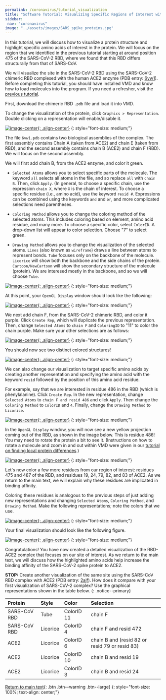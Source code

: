 ```yaml
---
permalink: /coronavirus/tutorial_visualization
title: "Software Tutorial: Visualizing Specific Regions of Interest within the Spike Protein Structure"
sidebar:
 nav: "coronavirus"
image: "../assets/images/SARS_spike_proteins.jpg"
---
```


In this tutorial, we will discuss how to visualize a protein structure and highlight specific amino acids of interest in the protein. We will focus on the region that we identified in the previous tutorial starting at around position 475 of the SARS-CoV-2 RBD, where we found that this RBD differs structurally from that of SARS-CoV.

We will visualize the site in the SARS-CoV-2 RBD using the SARS-CoV-2 chimeric RBD complexed with the human ACE2 enzyme (PDB entry: <a href="https://www.rcsb.org/structure/6vw1" target="_blank">6vw1</a>). Before completing this tutorial, you should have installed VMD and know how to load molecules into the program. If you need a refresher, visit the <a href="tutorial_multiseq" target="_blank">previous tutorial</a>.

First, download the chimeric RBD `.pdb` file and load it into VMD.

To change the visualization of the protein, click `Graphics > Representation`. Double clicking on a representation will enable/disable it.

[![image-center](../assets/images/600px/Ridge4.png){: .align-center}](../assets/images/Ridge4.png)
{: style="font-size: medium;"}

The file `6vw1.pdb` contains two biological assemblies of the complex. The first assembly contains Chain A (taken from ACE2) and chain E (taken from RBD), and the second assembly contains chain B (ACE2) and chain F (RBD). We will focus on the second assembly.

We will first add chain B, from the ACE2 enzyme, and color it green.

* `Selected Atoms` allows you to select specific parts of the molecule. The keyword `all` selects all atoms in the file, and so replace `all` with `chain B`. Then, click `Apply`. (In general, to choose a specific chain, use the expression `chain X`, where `X` is the chain of interest. To choose a specific residue (i.e., amino acid), use the keyword `resid #`. Expressions can be combined using the keywords `and` and `or`, and more complicated selections need parentheses.

* `Coloring Method` allows you to change the coloring method of the selected atoms. This includes coloring based on element, amino acid residue, and many more. To choose a specific color, select `ColorID`. A drop-down list will appear to color selection. Choose "7" to select green.

* `Drawing Method` allows you to change the visualization of the selected atoms. `Lines` (also known as `wireframe`) draws a line between atoms to represent bonds. `Tube` focuses only on the backbone of the molecule.  `Licorice` will show both the backbone and the side chains of the protein. `Cartoon/NewCartoon` will show the secondary structure of the molecule (protein). We are interesed mostly in the backbone, and so we will choose `Tube`.

[![image-center](../assets/images/600px/Ridge5.png){: .align-center}](../assets/images/Ridge5.png)
{: style="font-size: medium;"}

At this point, your `OpenGL Display` window should look like the following:

[![image-center](../assets/images/600px/Ridge6.png){: .align-center}](../assets/images/Ridge6.png)
{: style="font-size: medium;"}

We next add chain F, from the SARS-CoV-2 chimeric RBD, and color it purple. Click `Create Rep`, which will duplicate the previous representation. Then, change `Selected Atoms` to `chain F` and `ColoringID` to "11" to color the chain purple. Make sure your other selections are as follows:

[![image-center](../assets/images/600px/Ridge7.png){: .align-center}](../assets/images/Ridge7.png)
{: style="font-size: medium;"}

You should now see two distinct colored structures!

[![image-center](../assets/images/600px/Ridge8.png){: .align-center}](../assets/images/Ridge8.png)
{: style="font-size: medium;"}

We can also change our visualization to target specific amino acids by creating another representation and specifying the amino acid with the keyword `resid` followed by the position of this amino acid residue.

For example, say that we are interested in residue 486 in the RBD (which is phenylalanine). Click `Create Rep`. In the new representation, change `Selected Atoms` to `chain F and resid 486` and click `Apply`. Then change the `Coloring Method` to `ColorID` and `4`. Finally, change the `Drawing Method` to `Licorice`.

[![image-center](../assets/images/600px/Ridge8-1.png){: .align-center}](../assets/images/Ridge8-1.png)
{: style="font-size: medium;"}

In the `OpenGL Display` window, you will now see a new yellow projection coming out of the RBD, as shown in the image below. This is residue 486! You may need to rotate the protein a bit to see it. (Instructions on how to rotate a molecule and zoom in and out within VMD were given in our [tutorial on finding local protein differences](tutorial_multiseq).)

[![image-center](../assets/images/600px/Ridge8-2.png){: .align-center}](../assets/images/Ridge8-2.png)
{: style="font-size: medium;"}

Let's now color a few more residues from our region of interest: residues 475 and 487 of the RBD, and residues 19, 24, 79, 82, and 83 of ACE2. As we return to the main text, we will explain why these residues are implicated in binding affinity.  

Coloring these residues is analogous to the previous steps of just adding new representations and changing `Selected Atoms`, `Coloring Method`, and `Drawing Method`. Make the following representations; note the colors that we use.

[![image-center](../assets/images/600px/Ridge9.png){: .align-center}](../assets/images/Ridge9.png)
{: style="font-size: medium;"}

Your final visualization should look like the following figure.

[![image-center](../assets/images/600px/Ridge10.png){: .align-center}](../assets/images/Ridge10.png)
{: style="font-size: medium;"}

Congratulations! You have now created a detailed visualization of the RBD-ACE2 complex that focuses on our site of interest. As we return to the main text, we will discuss how the highlighted amino acids help increase the binding affinity of the SARS-CoV-2 spike protein to ACE2.

**STOP:** Create another visualization of the same site using the SARS-CoV RBD complex with ACE2 (PDB entry: <a href="https://www.rcsb.org/structure/2AJF" target="_blank">2ajf</a>). How does it compare with your first visualization of SARS-CoV-2 complex? Use the graphical representations shown in the table below.
{: .notice--primary}

| Protein | Style | Color | Selection |
| :-------| :-----| :-----| :---------|
| SARS-CoV RBD| Tube| ColorID 11| chain F|
| SARS-CoV RBD| Licorice| ColorID 4| chain F and resid 472|
|ACE2| Licorice| ColorID 6| chain B and (resid 82 or resid 79 or resid 83)|
|ACE2| Licorice| ColorID 10| chain B and resid 19|
|ACE2| Licorice| ColorID 3| chain B and resid 24|

[Return to main text](structural_differences#analyzing-three-sites-of-conformational-differences){: .btn .btn--warning .btn--large}
{: style="font-size: 100%; text-align: center;"}
